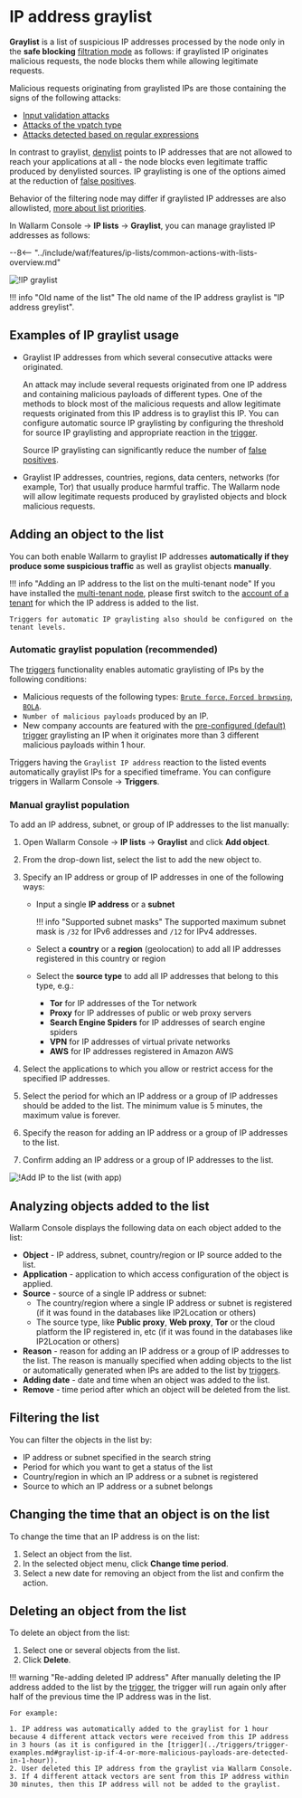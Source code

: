 # IP address graylist

**Graylist** is a list of suspicious IP addresses processed by the node only in the **safe blocking** [filtration mode](../../admin-en/configure-wallarm-mode.md) as follows: if graylisted IP originates malicious requests, the node blocks them while allowing legitimate requests.

Malicious requests originating from graylisted IPs are those containing the signs of the following attacks:

* [Input validation attacks](../../about-wallarm/protecting-against-attacks.md#input-validation-attacks)
* [Attacks of the vpatch type](../rules/vpatch-rule.md)
* [Attacks detected based on regular expressions](../rules/regex-rule.md)

In contrast to graylist, [denylist](../ip-lists/denylist.md) points to IP addresses that are not allowed to reach your applications at all - the node blocks even legitimate traffic produced by denylisted sources. IP graylisting is one of the options aimed at the reduction of [false positives](../../about-wallarm/protecting-against-attacks.md#false-positives).

Behavior of the filtering node may differ if graylisted IP addresses are also allowlisted, [more about list priorities](overview.md#algorithm-of-ip-lists-processing).

In Wallarm Console → **IP lists** → **Graylist**, you can manage graylisted IP addresses as follows:

--8<-- "../include/waf/features/ip-lists/common-actions-with-lists-overview.md"

![!IP graylist](../../images/user-guides/ip-lists/graylist.png)

!!! info "Old name of the list"
    The old name of the IP address graylist is "IP address greylist".

## Examples of IP graylist usage

* Graylist IP addresses from which several consecutive attacks were originated.

    An attack may include several requests originated from one IP address and containing malicious payloads of different types. One of the methods to block most of the malicious requests and allow legitimate requests originated from this IP address is to graylist this IP. You can configure automatic source IP graylisting by configuring the threshold for source IP graylisting and appropriate reaction in the [trigger](../triggers/trigger-examples.md#graylist-ip-if-4-or-more-malicious-payloads-are-detected-in-1-hour).

    Source IP graylisting can significantly reduce the number of [false positives](../../about-wallarm/protecting-against-attacks.md#false-positives).
* Graylist IP addresses, countries, regions, data centers, networks (for example, Tor) that usually produce harmful traffic. The Wallarm node will allow legitimate requests produced by graylisted objects and block malicious requests.

## Adding an object to the list

You can both enable Wallarm to graylist IP addresses **automatically if they produce some suspicious traffic** as well as graylist objects **manually**.

!!! info "Adding an IP address to the list on the multi-tenant node"
    If you have installed the [multi-tenant node](../../installation/multi-tenant/overview.md), please first switch to the [account of a tenant](../../installation/multi-tenant/configure-accounts.md#tenant-account-structure) for which the IP address is added to the list.

    Triggers for automatic IP graylisting also should be configured on the tenant levels.

### Automatic graylist population (recommended)

The [triggers](../../user-guides/triggers/triggers.md) functionality enables automatic graylisting of IPs by the following conditions:

* Malicious requests of the following types: [`Brute force`, `Forced browsing`](../../admin-en/configuration-guides/protecting-against-bruteforce.md), [`BOLA`](../../admin-en/configuration-guides/protecting-against-bola.md).
* `Number of malicious payloads` produced by an IP.
* New company accounts are featured with the [pre-configured (default) trigger](../../user-guides/triggers/triggers.md#pre-configured-triggers-default-triggers) graylisting an IP when it originates more than 3 different malicious payloads within 1 hour.

Triggers having the `Graylist IP address` reaction to the listed events automatically graylist IPs for a specified timeframe. You can configure triggers in Wallarm Console → **Triggers**.

### Manual graylist population

To add an IP address, subnet, or group of IP addresses to the list manually:

1. Open Wallarm Console → **IP lists** → **Graylist** and click **Add object**.
1. From the drop-down list, select the list to add the new object to.
2. Specify an IP address or group of IP addresses in one of the following ways:

    * Input a single **IP address** or a **subnet**

        !!! info "Supported subnet masks"
            The supported maximum subnet mask is `/32` for IPv6 addresses and `/12` for IPv4 addresses.
    
    * Select a **country** or a **region** (geolocation) to add all IP addresses registered in this country or region
    * Select the **source type** to add all IP addresses that belong to this type, e.g.:
        * **Tor** for IP addresses of the Tor network
        * **Proxy** for IP addresses of public or web proxy servers
        * **Search Engine Spiders** for IP addresses of search engine spiders
        * **VPN** for IP addresses of virtual private networks
        * **AWS** for IP addresses registered in Amazon AWS
3. Select the applications to which you allow or restrict access for the specified IP addresses.
4. Select the period for which an IP address or a group of IP addresses should be added to the list. The minimum value is 5 minutes, the maximum value is forever.
5. Specify the reason for adding an IP address or a group of IP addresses to the list.
6. Confirm adding an IP address or a group of IP addresses to the list.

![!Add IP to the list (with app)](../../images/user-guides/ip-lists/add-ip-to-list-app.png)

## Analyzing objects added to the list

Wallarm Console displays the following data on each object added to the list:

* **Object** - IP address, subnet, country/region or IP source added to the list.
* **Application** - application to which access configuration of the object is applied.
* **Source** - source of a single IP address or subnet:
    * The country/region where a single IP address or subnet is registered (if it was found in the databases like IP2Location or others)
    * The source type, like **Public proxy**, **Web proxy**, **Tor** or the cloud platform the IP registered in, etc (if it was found in the databases like IP2Location or others)
* **Reason** - reason for adding an IP address or a group of IP addresses to the list. The reason is manually specified when adding objects to the list or automatically generated when IPs are added to the list by [triggers](../triggers/triggers.md).
* **Adding date** - date and time when an object was added to the list.
* **Remove** - time period after which an object will be deleted from the list.

## Filtering the list

You can filter the objects in the list by:

* IP address or subnet specified in the search string
* Period for which you want to get a status of the list
* Country/region in which an IP address or a subnet is registered
* Source to which an IP address or a subnet belongs

## Changing the time that an object is on the list

To change the time that an IP address is on the list:

1. Select an object from the list.
2. In the selected object menu, click **Change time period**.
3. Select a new date for removing an object from the list and confirm the action.

## Deleting an object from the list

To delete an object from the list:

1. Select one or several objects from the list.
2. Click **Delete**.

!!! warning "Re-adding deleted IP address"
    After manually deleting the IP address added to the list by the [trigger](../triggers/triggers.md), the trigger will run again only after half of the previous time the IP address was in the list.
    
    For example:

    1. IP address was automatically added to the graylist for 1 hour because 4 different attack vectors were received from this IP address in 3 hours (as it is configured in the [trigger](../triggers/trigger-examples.md#graylist-ip-if-4-or-more-malicious-payloads-are-detected-in-1-hour)).
    2. User deleted this IP address from the graylist via Wallarm Console.
    3. If 4 different attack vectors are sent from this IP address within 30 minutes, then this IP address will not be added to the graylist.
